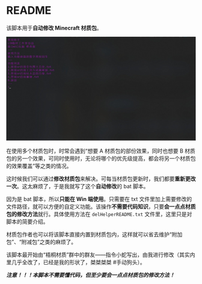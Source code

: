 # README

该脚本用于**自动修改 Minecraft 材质包**。

![20241122001656864](./img/20241122001656864.jpg)

在使用多个材质包时，时常会遇到“想要 A 材质包的部份效果，同时也想要 B 材质包的另一个效果，可同时使用时，无论将哪个的优先级提高，都会将另一个材质包的效果覆盖”等之类的情况。

这时候我们可以通过**修改材质包**来解决。可每当材质包更新时，我们都要**重新更改一次**。这太麻烦了，于是我就写了这个**自动修改**的 bat 脚本。

因为是 bat 脚本，所以**只能在 Win 端使用**。只需要在 txt 文件里加上需要修改的文件路径，就可以方便的自定义功能。该操作**不需要代码知识**，只要**会一点点材质包的修改方法**就行。具体使用方法在 `delHelperREADME.txt` 文件里，这里只是对脚本的简要介绍。

材质包作者也可以将该脚本直接内置到材质包内，这样就可以省去维护“附加包”、“附减包”之类的麻烦了。

该脚本最开始由“梧桐材质”群中的群友——指令小蛇写出，由我进行修改（其实内里几乎全改了，已经是我的形状了，桀桀桀桀 #手动狗头）。

***注意！！！本脚本不需要懂代码，但至少要会一点点材质包的修改方法！***